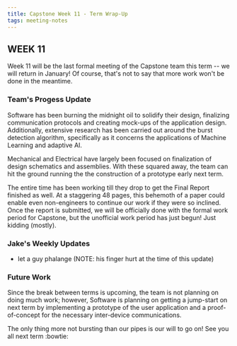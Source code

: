```yaml
---
title: Capstone Week 11 - Term Wrap-Up
tags: meeting-notes
---
```

## WEEK 11 
Week 11 will be the last formal meeting of the Capstone team this term -- we will return in January! Of course, that's not to say that more work won't be done in the meantime.

### Team's Progess Update
Software has been burning the midnight oil to solidify their design, finalizing communication protocols and creating mock-ups of the application design. Additionally, extensive research has been carried out around the burst detection algorithm, specifically as it concerns the applications of Machine Learning and adaptive AI.

Mechanical and Electrical have largely been focused on finalization of design schematics and assemblies. With these squared away, the team can hit the ground running the the construction of a prototype early next term.

The entire time has been working till they drop to get the Final Report finished as well. At a staggering 48 pages, this behemoth of a paper could enable even non-engineers to continue our work if they were so inclined. Once the report is submitted, we will be officially done with the formal work period for Capstone, but the unofficial work period has just begun! Just kidding (mostly).

### Jake's Weekly Updates 
- let a guy phalange (NOTE: his finger hurt at the time of this update)

### Future Work
Since the break between terms is upcoming, the team is not planning on doing much work; however, Software is planning on getting a jump-start on next term by implementing a prototype of the user application and a proof-of-concept for the necessary inter-device communications.

The only thing more not bursting than our pipes is our will to go on! See you all next term :bowtie:
<!--more-->